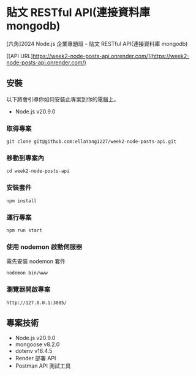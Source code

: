 # 貼文 RESTful API(連接資料庫 mongodb)

[六角]2024 Node.js 企業專題班 - 貼文 RESTful API(連接資料庫 mongodb)

[[API URL]https://week2-node-posts-api.onrender.com/](https://week2-node-posts-api.onrender.com/)

## 安裝

以下將會引導你如何安裝此專案到你的電腦上。

-   Node.js v20.9.0

### 取得專案

```
git clone git@github.com:ellaYang1227/week2-node-posts-api.git
```

### 移動到專案內

```
cd week2-node-posts-api
```

### 安裝套件

```
npm install
```

### 運行專案

```
npm run start
```

### 使用 nodemon 啟動伺服器

需先安裝 nodemon 套件

```
nodemon bin/www
```

### 瀏覽器開啟專案

```
http://127.0.0.1:3005/
```

## 專案技術

-   Node.js v20.9.0
-   mongoose v8.2.0
-   dotenv v16.4.5
-   Render 部署 API
-   Postman API 測試工具
